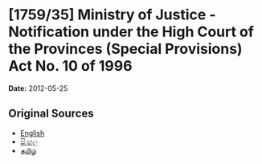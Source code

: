 # [1759/35] Ministry of Justice - Notification under the High Court of the Provinces (Special Provisions) Act No. 10 of 1996

**Date:** 2012-05-25

## Original Sources

- [English](https://documents.gov.lk/view/extra-gazettes/2012/5/1759-35_E.pdf)
- [සිංහල](https://documents.gov.lk/view/extra-gazettes/2012/5/1759-35_S.pdf)
- [தமிழ்](https://documents.gov.lk/view/extra-gazettes/2012/5/1759-35_T.pdf)
